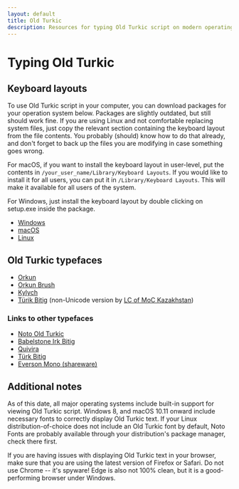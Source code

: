 ```yaml
---
layout: default
title: Old Turkic
description: Resources for typing Old Turkic script on modern operating systems. Including keyboard layouts and fonts.
---
```

# Typing Old Turkic 
## Keyboard layouts
To use Old Turkic script in your computer, you can download packages for your operation system below. Packages are slightly outdated, but still should work fine. If you are using Linux and not comfortable replacing system files, just copy the relevant section containing the keyboard layout from the file contents. You probably (should) know how to do that already, and don't forget to back up the files you are modifying in case something goes wrong.

For macOS, if you want to install the keyboard layout in user-level, put the contents in `/your_user_name/Library/Keyboard Layouts`. If you would like to install it for all users, you can put it in `/Library/Keyboard Layouts`. This will make it available for all users of the system.

For Windows, just install the keyboard layout by double clicking on setup.exe inside the package.
* [Windows](/oldTurkic/win_old_turkic.zip)
* [macOS](/oldTurkic/mac_old_turkic.zip)
* [Linux](/oldTurkic/linux_old_turkic.zip)

## Old Turkic typefaces
* [Orkun](/oldTurkic/Orkun-Regular.otf)
* [Orkun Brush](/oldTurkic/OrkunBrush-Regular.ttf)
* [Kylych](/oldTurkic/Kylych.otf)
* [Türik Bitig](/oldTurkic/Turik-Turik.ttf) (non-Unicode version by [LC of MoC Kazakhstan](http://bitig.org/?lang=e&mod=1))

### Links to other typefaces
* [Noto Old Turkic](https://www.google.com/get/noto/#sans-orkh)
* [Babelstone Irk Bitig](http://www.babelstone.co.uk/Fonts/IrkBitig.html)
* [Quivira](http://www.quivira-font.com)
* [Türk Bitig](https://www.turkbitig.com/gokturkcefont.html)
* [Everson Mono (shareware)](https://www.evertype.com/emono/)

## Additional notes
As of this date, all major operating systems include built-in support for viewing Old Turkic script. Windows 8, and macOS 10.11 onward include necessary fonts to correctly display Old Turkic text. If your Linux distribution-of-choice does not include an Old Turkic font by default, Noto Fonts are probably available through your distribution's package manager, check there first.

If you are having issues with displaying Old Turkic text in your browser, make sure that you are using the latest version of Firefox or Safari. Do not use Chrome -- it's spyware! Edge is also not 100% clean, but it is a good-performing browser under Windows.
